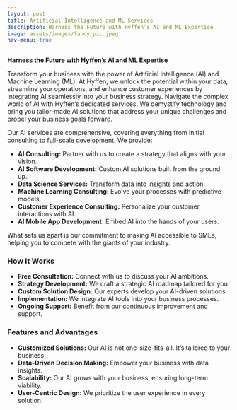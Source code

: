 ```yaml
---
layout: post
title: Artificial Intelligence and ML Services
description: Harness the Future with Hyffen’s AI and ML Expertise
image: assets/images/fancy_pic.jpeg
nav-menu: true
---
```




**Harness the Future with Hyffen’s AI and ML Expertise**

Transform your business with the power of Artificial Intelligence (AI) and Machine Learning (ML). At Hyffen, we unlock the potential within your data, streamline your operations, and enhance customer experiences by integrating AI seamlessly into your business strategy. Navigate the complex world of AI with Hyffen’s dedicated services. We demystify technology and bring you tailor-made AI solutions that address your unique challenges and propel your business goals forward.

Our AI services are comprehensive, covering everything from initial consulting to full-scale development. We provide:

- **AI Consulting:** Partner with us to create a strategy that aligns with your vision.
- **AI Software Development:** Custom AI solutions built from the ground up.
- **Data Science Services:** Transform data into insights and action.
- **Machine Learning Consulting:** Evolve your processes with predictive models.
- **Customer Experience Consulting:** Personalize your customer interactions with AI.
- **AI Mobile App Development:** Embed AI into the hands of your users.

What sets us apart is our commitment to making AI accessible to SMEs, helping you to compete with the giants of your industry.

### How It Works

- **Free Consultation:** Connect with us to discuss your AI ambitions.
- **Strategy Development:** We craft a strategic AI roadmap tailored for you.
- **Custom Solution Design:** Our experts develop your AI-driven solutions.
- **Implementation:** We integrate AI tools into your business processes.
- **Ongoing Support:** Benefit from our continuous improvement and support.

### Features and Advantages

- **Customized Solutions:** Our AI is not one-size-fits-all. It’s tailored to your business.
- **Data-Driven Decision Making:** Empower your business with data insights.
- **Scalability:** Our AI grows with your business, ensuring long-term viability.
- **User-Centric Design:** We prioritize the user experience in every solution.

<!-- ### Frequently Asked Questions (FAQ)

- How can AI improve my daily business operations?
- What kind of data is needed to start with AI?
- Is AI suitable for small to medium-sized businesses?
- How do you ensure the security of AI solutions?
- What is the typical timeline for deploying an AI solution? -->
